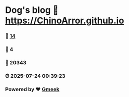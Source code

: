 # Dog's blog :link: https://ChinoArror.github.io 
### :page_facing_up: [14](https://ChinoArror.github.io/tag.html) 
### :speech_balloon: 4 
### :hibiscus: 20343 
### :alarm_clock: 2025-07-24 00:39:23 
### Powered by :heart: [Gmeek](https://github.com/Meekdai/Gmeek)
